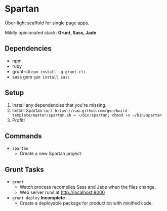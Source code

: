 # Spartan

Über-light scaffold for single page apps.

Mildly opinionated stack: **Grunt, Sass, Jade**

## Dependencies

- npm
- ruby
- grunt-cli
`npm install -g grunt-cli`
- sass gem
`gem install sass`

## Setup

1. Install any dependencies that you're missing.
2. Install Spartan 
  `curl https://raw.github.com/gvn/build-template/master/spartan.sh > ~/bin/spartan; chmod +x ~/bin/spartan`
3. Profit!

## Commands

- `spartan`
  - Create a new Spartan project.

## Grunt Tasks

- `grunt`
  - Watch process recompiles Sass and Jade when the files change.
  - Web server runs at [http://localhost:8000](http://localhost:8000)
- `grunt deploy` **Incomplete**
  - Create a deployable package for production with minified code.
